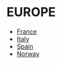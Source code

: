 # EUROPE
 
* [France](./france/README.md)
* [Italy](./Italy/README.md)
* [Spain](./spain/README.md)
* [Norway](./Norway/README.md)
